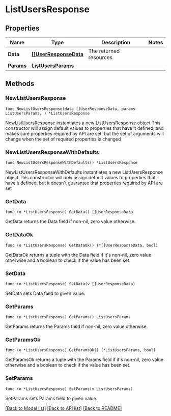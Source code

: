 # ListUsersResponse

## Properties

Name | Type | Description | Notes
------------ | ------------- | ------------- | -------------
**Data** | [**[]UserResponseData**](UserResponseData.md) | The returned resources | 
**Params** | [**ListUsersParams**](ListUsersParams.md) |  | 

## Methods

### NewListUsersResponse

`func NewListUsersResponse(data []UserResponseData, params ListUsersParams, ) *ListUsersResponse`

NewListUsersResponse instantiates a new ListUsersResponse object
This constructor will assign default values to properties that have it defined,
and makes sure properties required by API are set, but the set of arguments
will change when the set of required properties is changed

### NewListUsersResponseWithDefaults

`func NewListUsersResponseWithDefaults() *ListUsersResponse`

NewListUsersResponseWithDefaults instantiates a new ListUsersResponse object
This constructor will only assign default values to properties that have it defined,
but it doesn't guarantee that properties required by API are set

### GetData

`func (o *ListUsersResponse) GetData() []UserResponseData`

GetData returns the Data field if non-nil, zero value otherwise.

### GetDataOk

`func (o *ListUsersResponse) GetDataOk() (*[]UserResponseData, bool)`

GetDataOk returns a tuple with the Data field if it's non-nil, zero value otherwise
and a boolean to check if the value has been set.

### SetData

`func (o *ListUsersResponse) SetData(v []UserResponseData)`

SetData sets Data field to given value.


### GetParams

`func (o *ListUsersResponse) GetParams() ListUsersParams`

GetParams returns the Params field if non-nil, zero value otherwise.

### GetParamsOk

`func (o *ListUsersResponse) GetParamsOk() (*ListUsersParams, bool)`

GetParamsOk returns a tuple with the Params field if it's non-nil, zero value otherwise
and a boolean to check if the value has been set.

### SetParams

`func (o *ListUsersResponse) SetParams(v ListUsersParams)`

SetParams sets Params field to given value.



[[Back to Model list]](../README.md#documentation-for-models) [[Back to API list]](../README.md#documentation-for-api-endpoints) [[Back to README]](../README.md)


